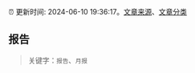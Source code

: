 :alarm_clock: 更新时间: 2024-06-10 19:36:17。[文章来源](/README.md)、[文章分类](/TAGS.md)

## 报告


> 关键字：`报告`、`月报`



